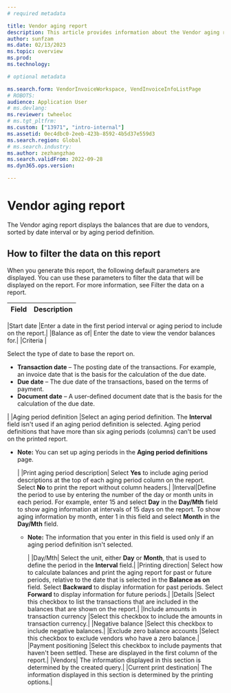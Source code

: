 ```yaml
---
# required metadata

title: Vendor aging report
description: This article provides information about the Vendor aging report available in Microsoft Dynamics 365 Finance.
author: sunfzam
ms.date: 02/13/2023
ms.topic: overview
ms.prod: 
ms.technology: 

# optional metadata

ms.search.form: VendorInvoiceWorkspace, VendInvoiceInfoListPage
# ROBOTS: 
audience: Application User
# ms.devlang: 
ms.reviewer: twheeloc
# ms.tgt_pltfrm: 
ms.custom: ["13971", "intro-internal"]
ms.assetid: 0ec4dbc0-2eeb-423b-8592-4b5d37e559d3
ms.search.region: Global
# ms.search.industry: 
ms.author: zezhangzhao
ms.search.validFrom: 2022-09-28
ms.dyn365.ops.version: 

---
```


# Vendor aging report

The Vendor aging report displays the balances that are due to vendors, sorted by date interval or by aging period definition.

## How to filter the data on this report
When you generate this report, the following default parameters are displayed. You can use these parameters to filter the data that will be displayed on the report. 
For more information, see Filter the data on a report.


| Field | Description |
|---------|-----------------------| 

|Start date	|Enter a date in the first period interval or aging period to include on the report.|
|Balance as of|	Enter the date to view the vendor balances for.|
|Criteria	| <p>Select the type of date to base the report on.</p><ul><li>**Transaction date** – The posting date of the transactions. For example, an invoice date that is the basis for the calculation of the due date.</li><li>**Due date** – The due date of the transactions, based on the terms of payment.</li><li>**Document date** – A user-defined document date that is the basis for the calculation of the due date.</li></ul><p>|
|Aging period definition	|Select an aging period definition. The **Interval** field isn't used if an aging period definition is selected.
Aging period definitions that have more than six aging periods (columns) can't be used on the printed report.<ul><li><p>**Note:** You can set up aging periods in the **Aging period definitions** page.<p>|
|Print aging period description|	Select **Yes** to include aging period descriptions at the top of each aging period column on the report. Select **No** to print the report without column headers.|
|Interval|Define the period to use by entering the number of the day or month units in each period. For example, enter 15 and select **Day** in the **Day/Mth** field to show aging information at intervals of 15 days on the report. To show aging information by month, enter 1 in this field and select **Month** in the **Day/Mth** field.<ul><li><p>**Note:** The information that you enter in this field is used only if an aging period definition isn't selected.<p>|
|Day/Mth|	Select the unit, either **Day** or **Month**, that is used to define the period in the **Interval** field.|
|Printing direction|	Select how to calculate balances and print the aging report for past or future periods, relative to the date that is selected in the **Balance as on** field. Select **Backward** to display information for past periods. Select **Forward** to display information for future periods.|
|Details	|Select this checkbox to list the transactions that are included in the balances that are shown on the report.|
|Include amounts in transaction currency	|Select this checkbox to include the amounts in transaction currency.|
|Negative balance	|Select this checkbox to include negative balances.|
|Exclude zero balance accounts	|Select this checkbox to exclude vendors who have a zero balance.|
|Payment positioning	|Select this checkbox to include payments that haven't been settled. These are displayed in the first column of the report.|
|Vendors|	The information displayed in this section is determined by the created query.|
|Current print destination|	The information displayed in this section is determined by the printing options.| 


